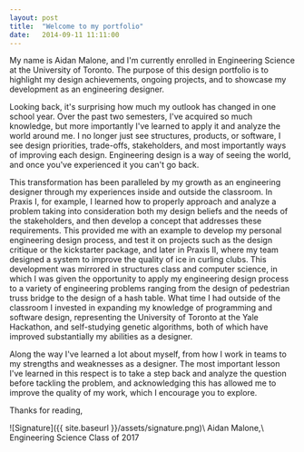 ```yaml
---
layout: post
title:  "Welcome to my portfolio"
date:   2014-09-11 11:11:00
---
```


My name is Aidan Malone, and I'm currently enrolled in Engineering Science at the University of Toronto. The purpose of this design portfolio is to highlight my design achievements, ongoing projects, and to showcase my development as an engineering designer.

Looking back, it's surprising how much my outlook has changed in one school year. Over the past two semesters, I've acquired so much knowledge, but more importantly I've learned to apply it and analyze the world around me. I no longer just see structures, products, or software, I see design priorities, trade-offs, stakeholders, and most importantly ways of improving each design. Engineering design is a way of seeing the world, and once you've experienced it you can't go back.

This transformation has been paralleled by my growth as an engineering designer through my experiences inside and outside the classroom. In Praxis I, for example, I learned how to properly approach and analyze a problem taking into consideration both my design beliefs and the needs of the stakeholders, and then develop a concept that addresses these requirements. This provided me with an example to develop my personal engineering design process, and test it on projects such as the design critique or the kickstarter package, and later in Praxis II, where my team designed a system to improve the quality of ice in curling clubs. This development was mirrored in structures class and computer science, in which I was given the opportunity to apply my engineering design process to a variety of engineering problems ranging from the design of pedestrian truss bridge to the design of a hash table. What time I had outside of the classroom I invested in expanding my knowledge of programming and software design, representing the University of Toronto at the Yale Hackathon, and self-studying genetic algorithms, both of which have improved substantially my abilities as a designer.

Along the way I've learned a lot about myself, from how I work in teams to my strengths and weaknesses as a designer. The most important lesson I've learned in this respect is to take a step back and analyze the question before tackling the problem, and acknowledging this has allowed me to improve the quality of my work, which I encourage you to explore.

Thanks for reading,

![Signature]({{ site.baseurl }}/assets/signature.png)\\
Aidan Malone,\\
Engineering Science Class of 2017